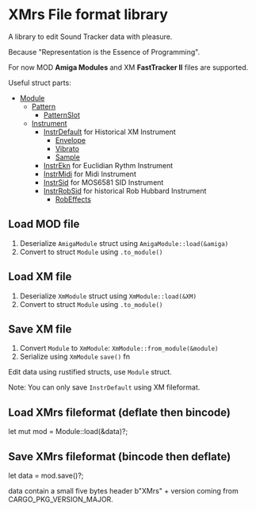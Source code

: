 # XMrs File format library

A library to edit Sound Tracker data with pleasure.

Because "Representation is the Essence of Programming".

For now MOD **Amiga Modules** and XM **FastTracker II** files are supported.

Useful struct parts:

- [Module](https://docs.rs/xmrs/latest/xmrs/module/struct.Module.html)
  - [Pattern](https://docs.rs/xmrs/latest/xmrs/module/type.Pattern.html)
    - [PatternSlot](https://docs.rs/xmrs/latest/xmrs/patternslot/struct.PatternSlot.html)
  - [Instrument](https://docs.rs/xmrs/latest/xmrs/instrument/struct.Instrument.html)
    - [InstrDefault](https://docs.rs/xmrs/latest/xmrs/instr_default/struct.InstrDefault.html) for Historical XM Instrument
      - [Envelope](https://docs.rs/xmrs/latest/xmrs/envelope/struct.Envelope.html)
      - [Vibrato](https://docs.rs/xmrs/latest/xmrs/instr_vibrato/struct.InstrVibrato.html)
      - [Sample](https://docs.rs/xmrs/latest/xmrs/sample/struct.Sample.html)
    - [InstrEkn](https://docs.rs/xmrs/latest/xmrs/instr_ekn/struct.InstrEkn.html) for Euclidian Rythm Instrument
    - [InstrMidi](https://docs.rs/xmrs/latest/xmrs/instr_midi/struct.InstrMidi.html) for Midi Instrument
    - [InstrSid](https://docs.rs/xmrs/latest/xmrs/instr_sid/struct.InstrSid.html) for MOS6581 SID Instrument
    - [InstrRobSid](https://docs.rs/xmrs/latest/xmrs/instr_robsid/struct.InstrRobSid.html) for historical Rob Hubbard Instrument
      - [RobEffects](https://docs.rs/xmrs/latest/xmrs/instr_robsid/struct.RobEffects.html)

## Load MOD file

1. Deserialize `AmigaModule` struct using `AmigaModule::load(&amiga)`
2. Convert to struct `Module` using `.to_module()`

## Load XM file

1. Deserialize `XmModule` struct using `XmModule::load(&XM)`
2. Convert to struct `Module` using `.to_module()`

## Save XM file

1. Convert `Module` to `XmModule`: `XmModule::from_module(&module)`
2. Serialize using `XmModule` `save()` fn

Edit data using rustified structs, use `Module` struct.

Note: You can only save `InstrDefault` using XM fileformat.

## Load XMrs fileformat (deflate then bincode)

let mut mod = Module::load(&data)?;

## Save XMrs fileformat (bincode then deflate)

let data = mod.save()?;

data contain a small five bytes header b"XMrs" + version coming from CARGO_PKG_VERSION_MAJOR.
